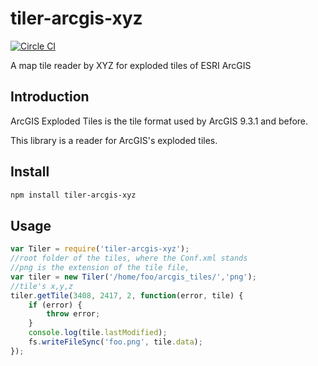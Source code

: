 # tiler-arcgis-xyz
[![Circle CI](https://circleci.com/gh/FuZhenn/tiler-arcgis-xyz.svg?style=svg)](https://circleci.com/gh/FuZhenn/tiler-arcgis-xyz)

A map tile reader by XYZ for exploded tiles of ESRI ArcGIS

## Introduction
ArcGIS Exploded Tiles is the tile format used by ArcGIS 9.3.1 and before.

This library is a reader for ArcGIS's exploded tiles.


## Install

```bash
npm install tiler-arcgis-xyz
```

## Usage

```javascript
var Tiler = require('tiler-arcgis-xyz');
//root folder of the tiles, where the Conf.xml stands
//png is the extension of the tile file, 
var tiler = new Tiler('/home/foo/arcgis_tiles/','png');
//tile's x,y,z
tiler.getTile(3408, 2417, 2, function(error, tile) {
    if (error) {
        throw error;
    }
    console.log(tile.lastModified);
    fs.writeFileSync('foo.png', tile.data);
});
```